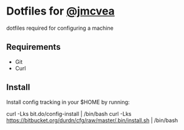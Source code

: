 # Dotfiles for [@jmcvea](http://twitter.com/mcvea)
dotfiles required for configuring a machine

## Requirements

- Git
- Curl

## Install

Install config tracking in your $HOME by running:

  curl -Lks bit.do/config-install | /bin/bash
  curl -Lks https://bitbucket.org/durdn/cfg/raw/master/.bin/install.sh | /bin/bash
